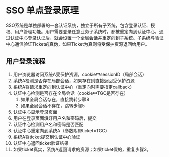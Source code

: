 # SSO 单点登录原理

SSO系统是单独部署的一套认证系统，独立于所有子系统，包含登录认证、授权、用户管理功能。用户需要登录任意业务子系统时，都被重定向到认证中心，通过认证中心登录认证后，就会设置一个全局会话并重定向到子系统。子系统与验证中心通信验证Ticket的真伪，如果Ticket为真则将受保护资源返回给用户。

## 用户登录流程

1. 用户浏览器访问系统A受保护资源，cookie中sessionID（局部会话）
2. 系统A检测是否存在局部会话，如果存在则直接返回受保护资源
3. 系统A将请求重定向到认证中心（重定向时需要指定callback）
4. 认证中心检测是否存在全局会话（cookie中TGC是否存在）
   1. 如果全局会话存在，直接跳转步骤8
   2. 如果全局会话不存在，跳转步骤5
5. 认证中心显示登录页面
6. 用户在登录页面填好用户名和密码后，提交
7. 认证中心检测用户名和密码是否匹配
8. 认证中心重定向到系统A（参数附带ticket=TGC）
9. 系统A将ticket提交到认证中心验证
10. 认证中心返回ticket验证结果
11. 如果ticket真实，系统A返回请求的资源；如果ticket假的，重复步骤3。
